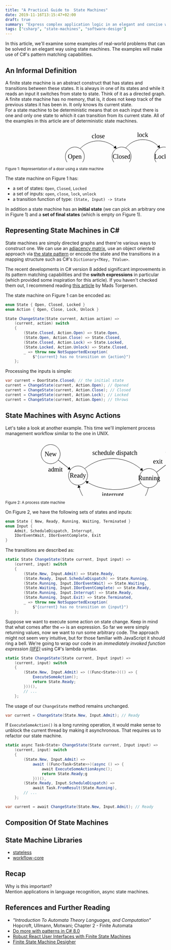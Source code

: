```yaml
---
title: "A Practical Guide to  State Machines"
date: 2019-11-16T13:15:47+02:00
draft: true
summary: "Express complex application logic in an elegant and concise way using C#'s pattern matching."
tags: ["csharp", "state-machines", "software-design"]
---
```


In this article, we'll examine some examples of real-world problems that can be solved in an elegant way using state machines. The examples will make use of C#'s pattern matching capabilities.

## An Informal Definition

A finite state machine is an abstract construct that has states and transitions between these states. It is always in one of its states and while it reads an input it switches from state to state. Think of it as a directed graph. A finite state machine has no memory, that is, it does not keep track of the previous states it has been in. It only knows its current state.  
For a state machine to be deterministic means that on each input there is one and only one state to which it can transition from its current state. All of the examples in this article are of deterministic state machines.  

<svg width="800" height="170" version="1.1" xmlns="http://www.w3.org/2000/svg">
	<ellipse stroke="black" stroke-width="1" fill="none" cx="218.5" cy="89.5" rx="30" ry="30"/>
	<text x="196.5" y="95.5" font-family="Times New Roman" font-size="20">Open</text>
	<ellipse stroke="black" stroke-width="1" fill="none" cx="365.5" cy="89.5" rx="30" ry="30"/>
	<text x="337.5" y="95.5" font-family="Times New Roman" font-size="20">Closed</text>
	<ellipse stroke="black" stroke-width="1" fill="none" cx="498.5" cy="89.5" rx="30" ry="30"/>
	<text x="468.5" y="95.5" font-family="Times New Roman" font-size="20">Locked</text>
	<path stroke="black" stroke-width="1" fill="none" d="M 234.842,64.554 A 79.509,79.509 0 0 1 349.158,64.554"/>
	<polygon fill="black" stroke-width="1" points="349.158,64.554 347.192,55.327 340.003,62.278"/>
	<text x="271.5" y="31.5" font-family="Times New Roman" font-size="20">close</text>
	<path stroke="black" stroke-width="1" fill="none" d="M 346.918,112.846 A 83.41,83.41 0 0 1 237.082,112.846"/>
	<polygon fill="black" stroke-width="1" points="237.082,112.846 239.811,121.877 246.395,114.35"/>
	<text x="272.5" y="154.5" font-family="Times New Roman" font-size="20">open</text>
	<path stroke="black" stroke-width="1" fill="none" d="M 378.187,62.582 A 68.147,68.147 0 0 1 485.813,62.582"/>
	<polygon fill="black" stroke-width="1" points="485.813,62.582 484.853,53.197 476.956,59.332"/>
	<text x="414.5" y="27.5" font-family="Times New Roman" font-size="20">lock</text>
	<path stroke="black" stroke-width="1" fill="none" d="M 483.841,115.409 A 69.595,69.595 0 0 1 380.159,115.409"/>
	<polygon fill="black" stroke-width="1" points="380.159,115.409 381.771,124.704 389.22,118.032"/>
	<text x="404.5" y="159.5" font-family="Times New Roman" font-size="20">unlock</text>
</svg>
<p class="text-center"><small>Figure 1: Representation of a door using a state machine</small></p>

The state machine on Figure 1 has:

- a set of states: `Open`, `Closed`, `Locked`
- a set of inputs: `open`, `close`, `lock`, `unlock`
- a transition function of type: `(State, Input) -> State`

In addition a state machine has an **initial state** (we can pick an arbitrary one in Figure 1) and a **set of final states** (which is empty on Figure 1).


## Representing State Machines in C\#

State machines are simply directed graphs and there're various ways to construct one. We can use an [adjacency matrix](https://en.wikipedia.org/wiki/Adjacency_matrix), use an object oriented approach via [the state pattern](https://en.wikipedia.org/wiki/State_pattern) or encode the state and the transitions in a mapping structure such as C#'s `Dictionary<TKey, TValue>`.

The recent developments in C# version 8 added significant improvements in its pattern matching capabilities and the **switch expressions** in particular  (which provided some inspiration for this article). If you haven't checked them out, I recommend reading [this article](https://devblogs.microsoft.com/dotnet/do-more-with-patterns-in-c-8-0/) by Mads Torgersen.

The state machine on Figure 1 can be encoded as:

```csharp
enum State { Open, Closed, Locked }
enum Action { Open, Close, Lock, Unlock }

State ChangeState(State current, Action action) => 
    (current, action) switch
	{
        (State.Closed, Action.Open) => State.Open,
        (State.Open, Action.Close) => State.Closed,
        (State.Closed, Action.Lock) => State.Locked,
        (State.Locked, Action.Unlock) => State.Closed,
        _ => throw new NotSupportedException(
            $"{current} has no transition on {action}")
	};
```

Processing the inputs is simple:

```csharp
var current = DoorState.Closed; // the initial state
current = ChangeState(current, Action.Open); // Opened
current = ChangeState(current, Action.Close); // Closed
current = ChangeState(current, Action.Lock); // Locked
current = ChangeState(current, Action.Open); // throws
```

## State Machines with Async Actions

Let's take a look at another example. This time we'll implement process management workflow similar to the one in UNIX.

<svg width="800" height="275" version="1.1" xmlns="http://www.w3.org/2000/svg">
	<ellipse stroke="black" stroke-width="1" fill="none" cx="142.5" cy="42.5" rx="30" ry="30"/>
	<text x="123.5" y="48.5" font-family="Times New Roman" font-size="20">New</text>
	<ellipse stroke="black" stroke-width="1" fill="none" cx="228.5" cy="109.5" rx="30" ry="30"/>
	<text x="202.5" y="115.5" font-family="Times New Roman" font-size="20">Ready</text>
	<ellipse stroke="black" stroke-width="1" fill="none" cx="451.5" cy="117.5" rx="30" ry="30"/>
	<text x="417.5" y="123.5" font-family="Times New Roman" font-size="20">Running</text>
	<ellipse stroke="black" stroke-width="1" fill="none" cx="339.5" cy="226.5" rx="30" ry="30"/>
	<text x="308.5" y="232.5" font-family="Times New Roman" font-size="20">Waiting</text>
	<ellipse stroke="black" stroke-width="1" fill="none" cx="548.5" cy="42.5" rx="30" ry="30"/>
	<text x="503.5" y="48.5" font-family="Times New Roman" font-size="20">Terminated</text>
	<polygon stroke="black" stroke-width="1" points="166.166,60.937 204.834,91.063"/>
	<polygon fill="black" stroke-width="1" points="204.834,91.063 201.596,82.202 195.451,90.09"/>
	<text x="134.5" y="96.5" font-family="Times New Roman" font-size="20">admit</text>
	<path stroke="black" stroke-width="1" fill="none" d="M 249.315,87.979 A 137.456,137.456 0 0 1 432.28,94.543"/>
	<polygon fill="black" stroke-width="1" points="432.28,94.543 429.969,85.396 423.046,92.613"/>
	<text x="273.5" y="44.5" font-family="Times New Roman" font-size="20">schedule dispatch</text>
	<path stroke="black" stroke-width="1" fill="none" d="M 426.252,133.634 A 175.265,175.265 0 0 1 252.527,127.402"/>
	<polygon fill="black" stroke-width="1" points="252.527,127.402 256.694,135.866 261.961,127.366"/>
	<text x="303.5" y="175.5" font-family="Times New Roman" font-size="20">interrupt</text>
	<path stroke="black" stroke-width="1" fill="none" d="M 449.645,147.332 A 100.929,100.929 0 0 1 369.371,225.456"/>
	<polygon fill="black" stroke-width="1" points="369.371,225.456 378.15,228.911 376.324,219.079"/>
	<text x="426.5" y="219.5" font-family="Times New Roman" font-size="20">I/O or event wait</text>
	<path stroke="black" stroke-width="1" fill="none" d="M 309.779,223.198 A 108.337,108.337 0 0 1 230.234,139.354"/>
	<polygon fill="black" stroke-width="1" points="230.234,139.354 226.892,148.176 236.7,146.224"/>
	<text x="77.5" y="213.5" font-family="Times New Roman" font-size="20">I/O or event complete</text>
	<polygon stroke="black" stroke-width="1" points="475.233,99.15 524.767,60.85"/>
	<polygon fill="black" stroke-width="1" points="524.767,60.85 515.38,61.788 521.496,69.699"/>
	<text x="464.5" y="71.5" font-family="Times New Roman" font-size="20">exit</text>
</svg>
<p class="text-center"><small>Figure 2: A process state machine</small></p>

On Figure 2, we have the following sets of states and inputs:

```csharp
enum State { New, Ready, Running, Waiting, Terminated }
enum Input { 
    Admit, ScheduleDispatch, Interrupt,
    IOorEventWait, IOorEventComplete, Exit 
}
```

The transitions are described as:

```csharp
static State ChangeState(State current, Input input) =>
    (current, input) switch
    {
        (State.New, Input.Admit) => State.Ready,
        (State.Ready, Input.ScheduleDispatch) => State.Running,
        (State.Running, Input.IOorEventWait) => State.Waiting,
        (State.Waiting, Input.IOorEventComplete) => State.Ready,
        (State.Running, Input.Interrupt) => State.Ready,
        (State.Running, Input.Exit) => State.Terminated,
        _ => throw new NotSupportedException(
            $"{current} has no transition on {input}")
    };
```

Suppose we want to execute some action on state change. Keep in mind that what comes after the `=>` is an expression. So far we were simply returning values, now we want to run some arbitrary code. The approach might not seem very intuitive, but for those familiar with JavaScript it should ring a bell. We're going to wrap our code in an _immediately invoked function expression [(IIFE)](https://developer.mozilla.org/en-US/docs/Glossary/IIFE)_ using C#'s lambda syntax.

```csharp
static State ChangeState(State current, Input input) =>
    (current, input) switch
	{
        (State.New, Input.Admit) => ((Func<State>)(() => {
            ExecuteSomeAction();
            return State.Ready;
        }))(),
        // ...
    };
```

The usage of our `ChangeState` method remains unchanged.

```csharp
var current = ChangeState(State.New, Input.Admit); // Ready
```

If `ExecuteSomeAction()` is a long running operation, it would make sense to unblock the current thread by making it asynchronous. That requires us to refactor our state machine.

```csharp
static async Task<State> ChangeState(State current, Input input) =>
    (current, input) switch
    {
        (State.New, Input.Admit) => 
            await ((Func<Task<State>>)(async () => {
                await ExecuteSomeActionAsync();
                return State.Ready;g
            }))(),
        (State.Ready, Input.ScheduleDispatch) => 
            await Task.FromResult(State.Running),
        // ...
   	};
```

```csharp
var current = await ChangeState(State.New, Input.Admit); // Ready
```

## Composition Of State Machines

## State Machine Libraries
* [stateless](https://github.com/dotnet-state-machine/stateless)  
* [workflow-core](https://github.com/danielgerlag/workflow-core)  

## Recap
Why is this important?  
Mention applications in language recognition, async state machines.

## References and Further Reading
* _"Introduction To Automata Theory Languages, and Computation"_ Hopcroft, Ullmann, Motwani; Chapter 2 - Finite Automata
* [Do more with patterns in C# 8.0](https://devblogs.microsoft.com/dotnet/do-more-with-patterns-in-c-8-0/)
* [Robust React User Interfaces with Finite State Machines](https://css-tricks.com/robust-react-user-interfaces-with-finite-state-machines/)
* [Finite State Machine Desigher](http://madebyevan.com/fsm/)
